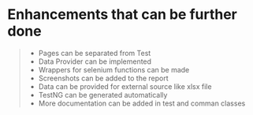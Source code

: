 # Enhancements that can be further done



>* Pages can be separated from Test
>* Data Provider can be implemented
>* Wrappers for selenium functions can be made
>* Screenshots can be added to the report
>* Data can be provided for external source like xlsx file
>* TestNG can be generated automatically
>* More documentation can be added in test and comman classes
